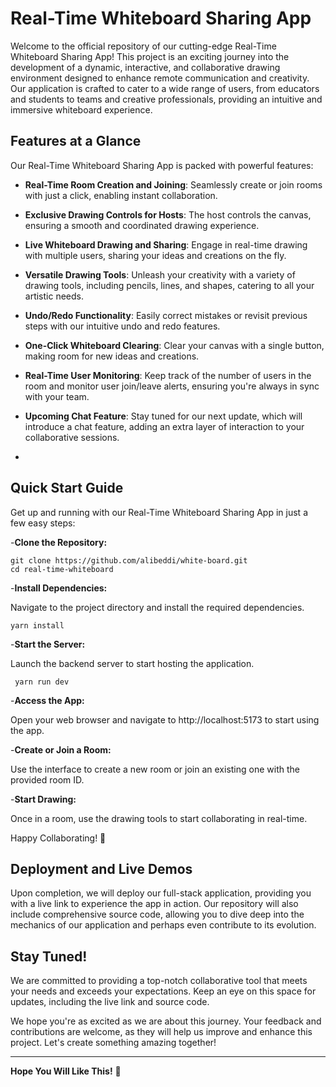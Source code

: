 # Real-Time Whiteboard Sharing App

Welcome to the official repository of our cutting-edge Real-Time Whiteboard Sharing App! This project is an exciting journey into the development of a dynamic, interactive, and collaborative drawing environment designed to enhance remote communication and creativity. Our application is crafted to cater to a wide range of users, from educators and students to teams and creative professionals, providing an intuitive and immersive whiteboard experience.

## Features at a Glance

Our Real-Time Whiteboard Sharing App is packed with powerful features:

- **Real-Time Room Creation and Joining**: Seamlessly create or join rooms with just a click, enabling instant collaboration.

- **Exclusive Drawing Controls for Hosts**: The host controls the canvas, ensuring a smooth and coordinated drawing experience.

- **Live Whiteboard Drawing and Sharing**: Engage in real-time drawing with multiple users, sharing your ideas and creations on the fly.

- **Versatile Drawing Tools**: Unleash your creativity with a variety of drawing tools, including pencils, lines, and shapes, catering to all your artistic needs.

- **Undo/Redo Functionality**: Easily correct mistakes or revisit previous steps with our intuitive undo and redo features.

- **One-Click Whiteboard Clearing**: Clear your canvas with a single button, making room for new ideas and creations.

- **Real-Time User Monitoring**: Keep track of the number of users in the room and monitor user join/leave alerts, ensuring you're always in sync with your team.

- **Upcoming Chat Feature**: Stay tuned for our next update, which will introduce a chat feature, adding an extra layer of interaction to your collaborative sessions.
- 
## Quick Start Guide
Get up and running with our Real-Time Whiteboard Sharing App in just a few easy steps:

-**Clone the Repository:**
```
git clone https://github.com/alibeddi/white-board.git
cd real-time-whiteboard
```
-**Install Dependencies:**

Navigate to the project directory and install the required dependencies.
```
yarn install
```
-**Start the Server:**

Launch the backend server to start hosting the application.
```
 yarn run dev
 ```
-**Access the App:**

Open your web browser and navigate to http://localhost:5173 to start using the app.

-**Create or Join a Room:**

Use the interface to create a new room or join an existing one with the provided room ID.

-**Start Drawing:**

Once in a room, use the drawing tools to start collaborating in real-time.


Happy Collaborating! 🎨

## Deployment and Live Demos

Upon completion, we will deploy our full-stack application, providing you with a live link to experience the app in action. Our repository will also include comprehensive source code, allowing you to dive deep into the mechanics of our application and perhaps even contribute to its evolution.

## Stay Tuned!

We are committed to providing a top-notch collaborative tool that meets your needs and exceeds your expectations. Keep an eye on this space for updates, including the live link and source code.

We hope you're as excited as we are about this journey. Your feedback and contributions are welcome, as they will help us improve and enhance this project. Let's create something amazing together!

---

**Hope You Will Like This!** 🌟
